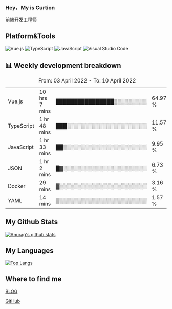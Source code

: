 ### Hey，My is Curtion
前端开发工程师
## Platform&Tools

![Vue.js](https://img.shields.io/badge/-Vue.js-4FC08D?style=flat-square&logo=Vue.js&logoColor=white)
![TypeScript](https://img.shields.io/badge/-TypeScript-007ACC?style=flat-square&logo=typescript&logoColor=white)
![JavaScript](https://img.shields.io/badge/-JavaScript-F7DF1E?style=flat-square&logo=javascript&logoColor=black)
![Visual Studio Code](https://img.shields.io/badge/-VSCode-007ACC?style=flat-square&logo=Visual-Studio-Code&logoColor=white)

## 📊 Weekly development breakdown

<!--START_SECTION:waka-->

<table><caption>From: 03 April 2022 - To: 10 April 2022</caption><tr><td>Vue.js</td><td>10 hrs 7 mins</td><td>████████████████▒░░░░░░░░</td><td>64.97 %</td></tr><tr><td>TypeScript</td><td>1 hr 48 mins</td><td>███░░░░░░░░░░░░░░░░░░░░░░</td><td>11.57 %</td></tr><tr><td>JavaScript</td><td>1 hr 33 mins</td><td>██▒░░░░░░░░░░░░░░░░░░░░░░</td><td>9.95 %</td></tr><tr><td>JSON</td><td>1 hr 2 mins</td><td>█▓░░░░░░░░░░░░░░░░░░░░░░░</td><td>6.73 %</td></tr><tr><td>Docker</td><td>29 mins</td><td>▓░░░░░░░░░░░░░░░░░░░░░░░░</td><td>3.16 %</td></tr><tr><td>YAML</td><td>14 mins</td><td>▒░░░░░░░░░░░░░░░░░░░░░░░░</td><td>1.57 %</td></tr></table>

<!--END_SECTION:waka-->

## My Github Stats

[![Anurag's github stats](https://github-readme-stats.vercel.app/api?username=curtion&count_private=true&show_icons=true&theme=onedark)](https://github.com/anuraghazra/github-readme-stats)

## My Languages

[![Top Langs](https://github-readme-stats.vercel.app/api/top-langs/?username=curtion&layout=compact)](https://github.com/anuraghazra/github-readme-stats)

## Where to find me

[BLOG](https://blog.3gxk.net)

[GitHub](https://github.com/Curtion)
